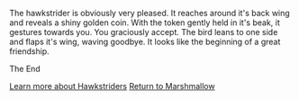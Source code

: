 The hawkstrider is obviously very pleased.  It reaches around it's back wing and reveals a shiny golden coin.
With the token gently held in it's beak, it gestures towards you.  You graciously accept.  The bird leans to 
one side and flaps it's wing, waving goodbye.  It looks like the beginning of a great friendship.

The End

[Learn more about Hawkstriders](http://wow.gamepedia.com/Hawkstrider)
[Return to Marshmallow](../../../../../../../../marshmallow.md)